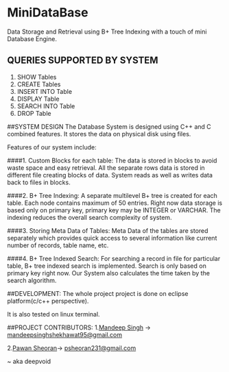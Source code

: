# MiniDataBase
Data Storage and Retrieval using B+ Tree Indexing with a touch of mini Database Engine.

## QUERIES SUPPORTED BY SYSTEM
1. SHOW Tables
2. CREATE Tables
3. INSERT INTO Table
4. DISPLAY Table
5. SEARCH INTO Table
6. DROP Table


##SYSTEM DESIGN
The Database System is designed using C++ and C combined features.
It stores the data on physical disk using files.

Features of our system include:

####1. Custom Blocks for each table:
The data is stored in blocks to avoid waste space and easy retrieval. All the separate rows data is stored in different file creating blocks of data. System reads as well as writes data back to files in blocks.

####2. B+ Tree Indexing:
A separate multilevel B+ tree is created for each table. Each node contains maximum of 50 entries. Right now data storage  is based only on primary key, primary key may be INTEGER or VARCHAR. The indexing reduces the overall search complexity of system.

####3. Storing Meta Data of Tables:
 Meta Data of the tables are stored separately which provides quick access to several information like current number of records, table name, etc.
 
####4. B+ Tree Indexed Search:
 For searching a record in file for particular table, B+ tree indexed search is implemented. Search is only based on primary key right now.
 Our System also calculates the time taken by the search algorithm.
 
##DEVELOPMENT:
The whole project project is done on eclipse platform(c/c++ perspective).

It is also tested on linux terminal.

##PROJECT CONTRIBUTORS:
1.[Mandeep Singh](https://github.com/msdeep14) -> mandeepsinghshekhawat95@gmail.com 

2.[Pawan Sheoran](https://github.com/pawan_231)-> psheoran231@gmail.com

~ aka deepvoid
